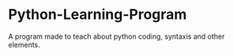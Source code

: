 # Python-Learning-Program
A program made to teach about python coding, syntaxis and other elements.
